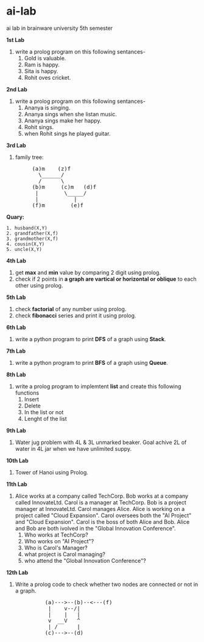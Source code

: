 # ai-lab
ai lab in brainware university 5th semester

**1st Lab**
1. write a prolog program on this following sentances-
    1. Gold is valuable.
    2. Ram is happy.
    3. Sita is happy.
    4. Rohit oves cricket.

**2nd Lab**
1. write a prolog program on this following sentances-
    1. Ananya is singing. 
    2. Ananya sings when she listan music.
    3. Ananya sings make her happy.
    4. Rohit sings.
    5. when Rohit sings he played guitar.

**3rd Lab**
1. family tree:
<pre>
        (a)m    (z)f
          \______/
          /      \
        (b)m     (c)m   (d)f
         |        \_____/
         |           |
        (f)m        (e)f
</pre>

**Quary:**

    1. husband(X,Y)
    2. grandfather(X,f)
    3. grandmother(X,f)
    4. cousin(X,Y)
    5. uncle(X,Y) 

**4th Lab**
1. get **max** and **min** value by comparing 2 digit using prolog.
2. check if 2 points in **a graph are vartical or horizontal or oblique** to each other using prolog.

**5th Lab**
1. check **factorial** of any number using prolog.
2. check **fibonacci** series and print it using prolog.

**6th Lab**
1. write a python program to print **DFS** of a graph using **Stack**.

**7th Lab**
1. write a python program to print **BFS** of a graph using **Queue**.

**8th Lab**
1. write a prolog program to implemtent **list** and create this following functions
    1. Insert
    2. Delete
    3. In the list or not
    4. Lenght of the list
   
**9th Lab**
1. Water jug problem with 4L & 3L unmarked beaker. Goal achive 2L of water in 4L jar when we have unlimited suppy.

**10th Lab**
1. Tower of Hanoi using Prolog.

**11th Lab**
1. Alice works at a company called TechCorp. Bob works at a company called InnovateLtd. Carol is a manager at TechCorp. Bob is a project manager at InnovateLtd. Carol manages Alice. Alice is working on a project called "Cloud Expansion". Carol oversees both the "AI Project" and "Cloud Expansion". Carol is the boss of both Alice and Bob. Alice and Bob are both ivolved in the "Global Innovation Conference".
    1. Who works at TechCorp?
    2. Who works on "AI Project"?
    3. Who is Carol's Manager?
    4. what project is Carol managing?
    5. who attend the "Global Innovation Conference"?
  
**12th Lab**
1. Write a prolog code to check whether two nodes are connected or not in a graph.
<pre>
            (a)--->--(b)--<---(f)
             |    v--/|
             |    |   |
             v  __V   ^
             | /      |
            (c)--->--(d)
</pre>

